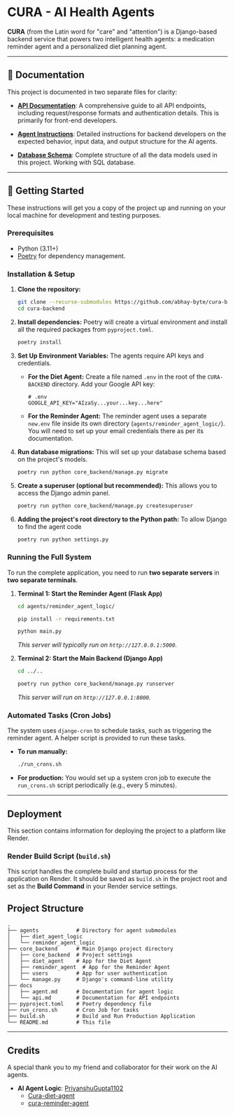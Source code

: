 # CURA - AI Health Agents

**CURA** (from the Latin word for "care" and "attention") is a Django-based backend service that powers two intelligent health agents: a medication reminder agent and a personalized diet planning agent.

---

## 📖 Documentation

This project is documented in two separate files for clarity:

-   **[API Documentation](./docs/api.md)**: A comprehensive guide to all API endpoints, including request/response formats and authentication details. This is primarily for front-end developers.

-   **[Agent Instructions](./docs/agent.md)**: Detailed instructions for backend developers on the expected behavior, input data, and output structure for the AI agents. 

-   **[Database Schema](./docs/schema.md)**: Complete structure of all the data models used in this project. Working with SQL database. 

---

## 🚀 Getting Started

These instructions will get you a copy of the project up and running on your local machine for development and testing purposes.

### Prerequisites

-   Python (3.11+)
-   [Poetry](https://python-poetry.org/docs/) for dependency management.

### Installation & Setup

1.  **Clone the repository:**
    ```bash
    git clone --recurse-submodules https://github.com/abhay-byte/cura-backend.git
    cd cura-backend
    ```

2.  **Install dependencies:**
    Poetry will create a virtual environment and install all the required packages from `pyproject.toml`.
    ```bash
    poetry install
    ```

3.  **Set Up Environment Variables:**
    The agents require API keys and credentials.
    -   **For the Diet Agent:** Create a file named `.env` in the root of the `CURA-BACKEND` directory. Add your Google API key:
        ```
        # .env
        GOOGLE_API_KEY="AIzaSy...your...key...here"
        ```
    -   **For the Reminder Agent:** The reminder agent uses a separate `new.env` file inside its own directory (`agents/reminder_agent_logic/`). You will need to set up your email credentials there as per its documentation.


4.  **Run database migrations:**
    This will set up your database schema based on the project's models.
    ```bash
    poetry run python core_backend/manage.py migrate
    ```

5.  **Create a superuser (optional but recommended):**
    This allows you to access the Django admin panel.
    ```bash
    poetry run python core_backend/manage.py createsuperuser
    ```

6. **Adding the project's root directory to the Python path:** To allow Django to find the agent code

    ```bash
    poetry run python settings.py  
    ```

### Running the Full System

To run the complete application, you need to run **two separate servers** in **two separate terminals**.

1.  **Terminal 1: Start the Reminder Agent (Flask App)**
    ```bash
    cd agents/reminder_agent_logic/

    pip install -r requirements.txt 

    python main.py
    ```
    *This server will typically run on `http://127.0.0.1:5000`.*

2.  **Terminal 2: Start the Main Backend (Django App)**
    ```bash
    cd ../..

    poetry run python core_backend/manage.py runserver
    ```
    *This server will run on `http://127.0.0.1:8000`.*

### Automated Tasks (Cron Jobs)

The system uses `django-cron` to schedule tasks, such as triggering the reminder agent. A helper script is provided to run these tasks.

-   **To run manually:**
    ```bash
    ./run_crons.sh
    ```
-   **For production:** You would set up a system cron job to execute the `run_crons.sh` script periodically (e.g., every 5 minutes).

---

## Deployment 

This section contains information for deploying the project to a platform like Render.

### Render Build Script (`build.sh`)

This script handles the complete build and startup process for the application on Render. It should be saved as `build.sh` in the project root and set as the **Build Command** in your Render service settings.



## Project Structure
```
.
├── agents            # Directory for agent submodules
│   ├── diet_agent_logic
│   └── reminder_agent_logic
├── core_backend      # Main Django project directory
│   ├── core_backend  # Project settings
│   ├── diet_agent    # App for the Diet Agent
│   ├── reminder_agent  # App for the Reminder Agent
│   ├── users         # App for user authentication
│   └── manage.py     # Django's command-line utility
├── docs
│   ├── agent.md      # Documentation for agent logic
│   └── api.md        # Documentation for API endpoints
├── pyproject.toml    # Poetry dependency file
├── run_crons.sh      # Cron Job for tasks
├── build.sh          # Build and Run Production Application
└── README.md         # This file
```
---
## Credits

A special thank you to my friend and collaborator for their work on the AI agents.

-   **AI Agent Logic**: [PriyanshuGupta1102](https://github.com/PriyanshuGupta1102)
    -   [Cura-diet-agent](https://github.com/PriyanshuGupta1102/Cura-diet-agent)
    -   [cura-reminder-agent](https://github.com/PriyanshuGupta1102/cura-reminder-agent)
